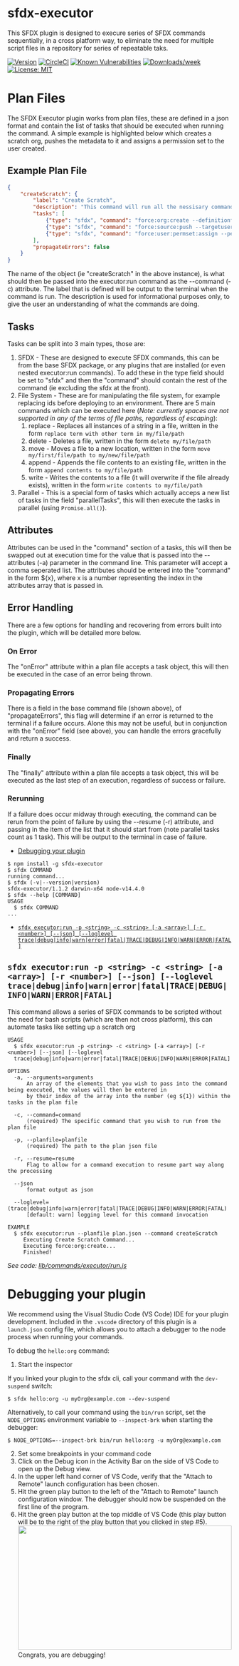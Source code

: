 sfdx-executor
=============

This SFDX plugin is designed to execure series of SFDX commands sequentially, in a cross platform way, to eliminate the need for multiple script files in a repository for series of repeatable taks.

[![Version](https://img.shields.io/npm/v/sfdx-executor.svg)](https://npmjs.org/package/sfdx-executor)
[![CircleCI](https://circleci.com/gh/gavinhughpalmer/sfdx-executor/tree/master.svg?style=svg)](https://circleci.com/gh/gavinhughpalmer/sfdx-executor/tree/master)
[![Known Vulnerabilities](https://snyk.io/test/github/gavinhughpalmer/sfdx-executor/badge.svg)](https://snyk.io/test/github/gavinhughpalmer/sfdx-executor)
[![Downloads/week](https://img.shields.io/npm/dw/sfdx-executor.svg)](https://npmjs.org/package/sfdx-executor)
[![License: MIT](https://img.shields.io/badge/License-MIT-yellow.svg)](https://opensource.org/licenses/MIT)

# Plan Files
The SFDX Executor plugin works from plan files, these are defined in a json format and contain the list of tasks that should be executed when running the command. A simple example is highlighted below which creates a scratch org, pushes the metadata to it and assigns a permission set to the user created.

## Example Plan File
```json
{
    "createScratch": {
        "label": "Create Scratch",
        "description": "This command will run all the nessisary commands to setup a scratch org",
        "tasks": [
            {"type": "sfdx", "command": "force:org:create --definitionfile config/project-scratch-def.json --setalias ${1} --durationdays 30 --setdefaultusername"},
            {"type": "sfdx", "command": "force:source:push --targetusername ${1} --forceoverwrite"},
            {"type": "sfdx", "command": "force:user:permset:assign --permsetname My_Perms --targetusername ${1}"}
        ],
        "propagateErrors": false
    }
}
```
The name of the object (ie "createScratch" in the above instance), is what should then be passed into the executor:run command as the --command (-c) attribute. The label that is defined will be output to the terminal when the command is run. The description is used for informational purposes only, to give the user an understanding of what the commands are doing.

## Tasks
Tasks can be split into 3 main types, those are:
1. SFDX - These are designed to execute SFDX commands, this can be from the base SFDX package, or any plugins that are installed (or even nested executor:run commands). To add these in the type field should be set to "sfdx" and then the "command" should contain the rest of the command (ie excluding the sfdx at the front).
2. File System - These are for manipulating the file system, for example replacing ids before deploying to an environment. There are 5 main commands which can be executed here (*Note: currently spaces are not supported in any of the terms of file paths, regardless of escaping*):
   1. replace - Replaces all instances of a string in a file, written in the form `replace term with other term in my/file/path`
   2. delete - Deletes a file, written in the form `delete my/file/path`
   3. move - Moves a file to a new location, written in the form `move my/first/file/path to my/new/file/path`
   4. append - Appends the file contents to an existing file, written in the form `append contents to my/file/path`
   5. write - Writes the contents to a file (it will overwrite if the file already exists), written in the form `write contents to my/file/path`
3. Parallel - This is a special form of tasks which actually acceps a new list of tasks in the field "parallelTasks", this will then execute the tasks in parallel (using `Promise.all()`).

## Attributes
Attributes can be used in the "command" section of a tasks, this will then be swapped out at execution time for the value that is passed into the --attributes (-a) parameter in the command line. This parameter will accept a comma seperated list. The attributes should be entered into the "command" in the form ${x}, where x is a number representing the index in the attributes array that is passed in.

## Error Handling
There are a few options for handling and recovering from errors built into the plugin, which will be detailed more below.

### On Error
The "onError" attribute within a plan file accepts a task object, this will then be executed in the case of an error being thrown.

### Propagating Errors
There is a field in the base command file (shown above), of "propagateErrors", this flag will determine if an error is returned to the terminal if a failure occurs. Alone this may not be useful, but in conjunction with the "onError" field (see above), you can handle the errors gracefully and return a success.

### Finally
The "finally" attribute within a plan file accepts a task object, this will be executed as the last step of an execution, regardless of success or failure.

### Rerunning
If a failure does occur midway through executing, the command can be rerun from the point of failure by using the --resume (-r) attribute, and passing in the item of the list that it should start from (note parallel tasks count as 1 task). This will be output to the terminal in case of failure.

<!-- toc -->
* [Debugging your plugin](#debugging-your-plugin)
<!-- tocstop -->
<!-- install -->
<!-- usage -->
```sh-session
$ npm install -g sfdx-executor
$ sfdx COMMAND
running command...
$ sfdx (-v|--version|version)
sfdx-executor/1.1.2 darwin-x64 node-v14.4.0
$ sfdx --help [COMMAND]
USAGE
  $ sfdx COMMAND
...
```
<!-- usagestop -->
<!-- commands -->
* [`sfdx executor:run -p <string> -c <string> [-a <array>] [-r <number>] [--json] [--loglevel trace|debug|info|warn|error|fatal|TRACE|DEBUG|INFO|WARN|ERROR|FATAL]`](#sfdx-executorrun--p-string--c-string--a-array--r-number---json---loglevel-tracedebuginfowarnerrorfataltracedebuginfowarnerrorfatal)

## `sfdx executor:run -p <string> -c <string> [-a <array>] [-r <number>] [--json] [--loglevel trace|debug|info|warn|error|fatal|TRACE|DEBUG|INFO|WARN|ERROR|FATAL]`

This command allows a series of SFDX commands to be scripted without the need for bash scripts (which are then not cross platform), this can automate tasks like setting up a scratch org

```
USAGE
  $ sfdx executor:run -p <string> -c <string> [-a <array>] [-r <number>] [--json] [--loglevel
  trace|debug|info|warn|error|fatal|TRACE|DEBUG|INFO|WARN|ERROR|FATAL]

OPTIONS
  -a, --arguments=arguments
      An array of the elements that you wish to pass into the command being executed, the values will then be entered in
      by their index of the array into the number (eg ${1}) within the tasks in the plan file

  -c, --command=command
      (required) The specific command that you wish to run from the plan file

  -p, --planfile=planfile
      (required) The path to the plan json file

  -r, --resume=resume
      Flag to allow for a command execution to resume part way along the processing

  --json
      format output as json

  --loglevel=(trace|debug|info|warn|error|fatal|TRACE|DEBUG|INFO|WARN|ERROR|FATAL)
      [default: warn] logging level for this command invocation

EXAMPLE
  $ sfdx executor:run --planfile plan.json --command createScratch
     Executing Create Scratch Command...
     Executing force:org:create...
     Finished!
```

_See code: [lib/commands/executor/run.js](https://github.com/gavinhughpalmer/sfdx-executor/blob/v1.1.2/lib/commands/executor/run.js)_
<!-- commandsstop -->
<!-- debugging-your-plugin -->
# Debugging your plugin
We recommend using the Visual Studio Code (VS Code) IDE for your plugin development. Included in the `.vscode` directory of this plugin is a `launch.json` config file, which allows you to attach a debugger to the node process when running your commands.

To debug the `hello:org` command:
1. Start the inspector

If you linked your plugin to the sfdx cli, call your command with the `dev-suspend` switch:
```sh-session
$ sfdx hello:org -u myOrg@example.com --dev-suspend
```

Alternatively, to call your command using the `bin/run` script, set the `NODE_OPTIONS` environment variable to `--inspect-brk` when starting the debugger:
```sh-session
$ NODE_OPTIONS=--inspect-brk bin/run hello:org -u myOrg@example.com
```

2. Set some breakpoints in your command code
3. Click on the Debug icon in the Activity Bar on the side of VS Code to open up the Debug view.
4. In the upper left hand corner of VS Code, verify that the "Attach to Remote" launch configuration has been chosen.
5. Hit the green play button to the left of the "Attach to Remote" launch configuration window. The debugger should now be suspended on the first line of the program.
6. Hit the green play button at the top middle of VS Code (this play button will be to the right of the play button that you clicked in step #5).
<br><img src=".images/vscodeScreenshot.png" width="480" height="278"><br>
Congrats, you are debugging!

